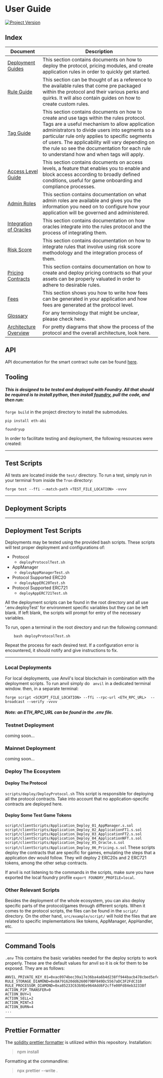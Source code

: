 # User Guide

[![Project Version][version-image]][version-url]

## Index

| Document | Description |
|----------|-------------|
|[Deployment Guides][deploymentGuide-url] | This section contains documents on how to deploy the protocol, pricing modules, and create application rules in order to quickly get started.|
|[Rule Guide][ruleGuide-url] | This section can be thought of as a reference to the available rules that come pre packaged within the protocol and their various perks and quirks. It will also contain guides on how to create custom rules.|
|[Tag Guide][tag-url]| This section contains documents on how to create and use tags within the rules protocol. Tags are a useful mechanism to allow application administrators to divide users into segments so a particular rule only applies to specific segments of users. The applicability will vary depending on the rule so see the documentation for each rule to understand how and when tags will apply.|
|[Access Level Guide][accessLevel-url]| This section contains documents on access levels, a feature that enables you to enable and block access according to broadly defined conditions, useful for game onboarding and compliance processes.|
|[Admin Roles][adminRoles-url]| This section contains documentation on what admin roles are available and gives you the information you need on to configure how your application will be governed and administered.|
|[Integration of Oracles][oracles-url]| This section contains documentation on how oracles integrate into the rules protocol and the process of integrating them.|
|[Risk Score][riskScore-url]| This section contains documentation on how to integrate rules that involve using risk score methodology and the integration process of them.|
|[Pricing Contracts][pricing-url]| This section contains documentation on how to create and deploy pricing contracts so that your assets can be properly valuated in order to adhere to desirable rules.|
|[Fees][fees-url]| This section shows you how to write how fees can be generated in your application and how fees are generated at the protocol level.|
|[Glossary][glossary-url]| For any terminology that might be unclear, please check here.|
|[Architecture Overview][archOverview-url]| For pretty diagrams that show the process of the protocol and the overall architecture, look here.|

## API 
API documentation for the smart contract suite can be found [here](src/src/README.md).

## Tooling
##### This is designed to be tested and deployed with Foundry. All that should be required is to install python, then install [foundry](https://book.getfoundry.sh/getting-started/installation), pull the code, and then run:

`forge build` in the project directory to install the submodules.

`pip install eth-abi`

`foundryup`

In order to facilitate testing and deployment, the following resources were created:

---
## Test Scripts

All tests are located inside the `test/` directory. To run a test, simply run in your terminal from inside the `Tron` directory:

```
forge test --ffi --match-path <TEST_FILE_LOCATION> -vvvv
```
---
## Deployment Scripts

---
## Deployment Test Scripts

Deployments may be tested using the provided bash scripts. These scripts will test proper deployment and configurations of:
- Protocol
   - `deployProtocolTest.sh`
- AppManager
   - `deployAppManagerTest.sh`
- Protocol Supported ERC20
   - `deployAppERC20Test.sh`
- Protocol Supported ERC721
   - `deployAppERC721Test.sh`

All the deployment scripts can be found in the root directory and all use '.env.deployTest' for environment specific variables but they can be left blank. If left blank, the scripts will prompt for entry of the necessary variables. 

To run, open a terminal in the root directory and run the following command:
```
    bash deployProtocolTest.sh
```

Repeat the process for each desired test. If a configuration error is encountered, it should notify and give instructions to fix.

---

### Local Deployments

For local deployments, use Anvil's local blockchain in combination with the deployment scripts. To run anvil simply do ` anvil` in a dedicated terminal window. then, in a separate terminal:

```
forge script <SCRIPT_FILE_LOCATION> --ffi --rpc-url <ETH_RPC_URL>  --broadcast --verify -vvvv
```

##### Note: an ETH_RPC_URL can be found in the .env file.

### Testnet Deployment

coming soon...

### Mainnet Deployment

coming soon...

### Deploy The Ecosystem

#### Deploy The Protocol

`scripts/deploy/DeployProtocol.sh`
This script is responsible for deploying all the protocol contracts. Take into account that no application-specific contracts are deployed here.

#### Deploy Some Test Game Tokens

`script/clientScripts/Application_Deploy_01_AppManager.s.sol`
`script/clientScripts/Application_Deploy_02_ApplicationFT1.s.sol`
`script/clientScripts/Application_Deploy_03_ApplicationFT2.s.sol`
`script/clientScripts/Application_Deploy_04_ApplicationNFT.s.sol`
`script/clientScripts/Application_Deploy_05_Oracle.s.sol`
`script/clientScripts/Application_Deploy_06_Pricing.s.sol`
These scripts deploy the contracts that are specific for games, emulating the steps that a application dev would follow. They will deploy 2 ERC20s and 2 ERC721 tokens, among the other setup contracts.

If anvil is not listening to the commands in the scripts, make sure you have exported the local foundry profile `export FOUNDRY_PROFILE=local`.

### Other Relevant Scripts

Besides the deployment of the whole ecosystem, you can also deploy specific parts of the protocol/games through different scripts. When it comes to the protocol scripts, the files can be found in the `script/` directory. On the other hand, `src/example/script/` will hold the files that are related to specific implementations like tokens, AppManager, AppHandler, etc.

---
## Command Tools

`.env`
This contains the basic variables needed for the deploy scripts to work properly. These are the default values for anvil so it is ok for them to be exposed. They are as follows:

```ANVIL_ADDRESS_01=0xf39fd6e51aad88f6f4ce6ab8827279cfffb92266
ANVIL_PRIVATE_KEY_01=0xac0974bec39a17e36ba4a6b4d238ff944bacb478cbed5efcae784d7bf4f2ff80
RULE_STORAGE_DIAMOND=0x8A791620dd6260079BF849Dc5567aDC3F2FdC318
RULE_PROCESSOR_DIAMOND=0xa85233C63b9Ee964Add6F2cffe00Fd84eb32338f
ACTION_P2P_TRANSFER=0
ACTION_BUY=1
ACTION_SELL=2
ACTION_MINT=3
ACTION_BURN=4
...
```

---
## Prettier Formatter

The [solidity prettier formatter](https://github.com/prettier-solidity/prettier-plugin-solidity) is utilized within this repository.
Installation:

> npm install

Formatting at the commandline:

> npx prettier --write .

<!-- These are the body links -->
[deploymentGuide-url]: ./deployment/README.md
[archOverview-url]: ./ARCHITECTURE-OVERVIEW.md
[ruleGuide-url]: ./rules/RULE-GUIDE.md
[tag-url]: ./tags/README.md
[accessLevel-url]: ./accessLevels/README.md
[adminRoles-url]: ./permissions/ADMIN-ROLES.md
[oracles-url]: ./oracles/README.md
[pricing-url]: ./pricing/README.md
[fees-url]: ./fees/README.md
[riskScore-url]: ./riskScore/README.md
[glossary-url]: ./GLOSSARY.md

<!-- These are the header links -->
[version-image]: https://img.shields.io/badge/Version-1.1.0-brightgreen?style=for-the-badge&logo=appveyor
[version-url]: https://github.com/thrackle-io/rules-protocol
